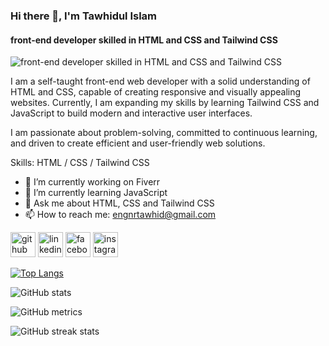 ### Hi there 👋, I'm Tawhidul Islam
#### front-end developer skilled in HTML and CSS and Tailwind CSS
![front-end developer skilled in HTML and CSS and Tailwind CSS](https://media.licdn.com/dms/image/v2/D5616AQFA8MyQ1epNMg/profile-displaybackgroundimage-shrink_350_1400/profile-displaybackgroundimage-shrink_350_1400/0/1734711412914?e=1740009600&v=beta&t=QNltDUmbLigFEaSr6ejE2RIXS-MLcmj_Jr1pAMtbMyc)

I am a self-taught front-end web developer with a solid understanding of HTML and CSS, capable of creating responsive and visually appealing websites. Currently, I am expanding my skills by learning Tailwind CSS and JavaScript to build modern and interactive user interfaces.

I am passionate about problem-solving, committed to continuous learning, and driven to create efficient and user-friendly web solutions.

Skills: HTML / CSS / Tailwind CSS

- 🔭 I’m currently working on Fiverr 
- 🌱 I’m currently learning JavaScript 
- 💬 Ask me about HTML, CSS and Tailwind CSS 
- 📫 How to reach me: engnrtawhid@gmail.com 


[<img src='https://cdn.jsdelivr.net/npm/simple-icons@3.0.1/icons/github.svg' alt='github' height='40'>](https://github.com/WebHarvester)  [<img src='https://cdn.jsdelivr.net/npm/simple-icons@3.0.1/icons/linkedin.svg' alt='linkedin' height='40'>](https://www.linkedin.com/in/nomanuap/)  [<img src='https://cdn.jsdelivr.net/npm/simple-icons@3.0.1/icons/facebook.svg' alt='facebook' height='40'>](https://www.facebook.com/nomanuapeee)  [<img src='https://cdn.jsdelivr.net/npm/simple-icons@3.0.1/icons/instagram.svg' alt='instagram' height='40'>](https://www.instagram.com/tawhidul_islam_noman/)  

[![Top Langs](https://github-readme-stats.vercel.app/api/top-langs/?username=WebHarvester)](https://github.com/anuraghazra/github-readme-stats)

![GitHub stats](https://github-readme-stats.vercel.app/api?username=WebHarvester&show_icons=true)  

![GitHub metrics](https://metrics.lecoq.io/WebHarvester)  

![GitHub streak stats](https://streak-stats.demolab.com/?user=WebHarvester)  

